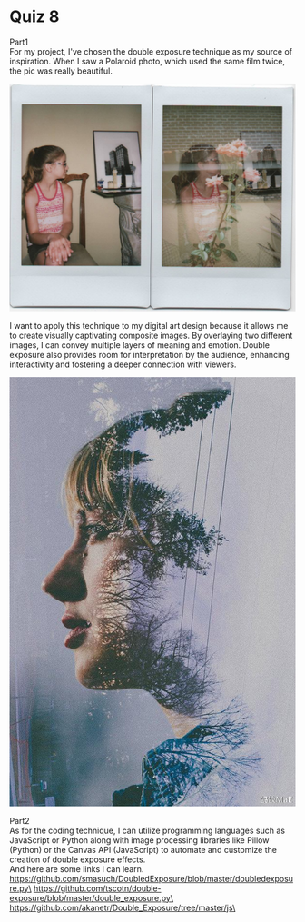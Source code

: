# Quiz 8
Part1\
For my project, I've chosen the double exposure technique as my source of inspiration. When I saw a Polaroid photo, which used the same film twice, the pic was really beautiful. 

![double exposure photo](/assets/double-exposure%202.avif)

I want to apply this technique to my digital art design because it allows me to create visually captivating composite images. By overlaying two different images, I can convey multiple layers of meaning and emotion. Double exposure also provides room for interpretation by the audience, enhancing interactivity and fostering a deeper connection with viewers.

![double exposure photo](/assets/double-exposure%201.avif)

Part2\
As for the coding technique, I can utilize programming languages such as JavaScript or Python along with image processing libraries like Pillow (Python) or the Canvas API (JavaScript) to automate and customize the creation of double exposure effects. \
And here are some links I can learn.\
https://github.com/smasuch/DoubledExposure/blob/master/doubledexposure.py\
https://github.com/tscotn/double-exposure/blob/master/double_exposure.py\
https://github.com/akanetr/Double_Exposure/tree/master/js\
